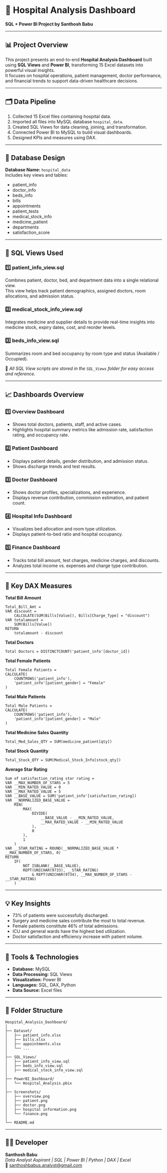# 🏥 Hospital Analysis Dashboard  
**SQL + Power BI Project by Santhosh Babu**

---

## 📊 Project Overview  
This project presents an end-to-end **Hospital Analysis Dashboard** built using **SQL Views** and **Power BI**, transforming 15 Excel datasets into powerful visual insights.  
It focuses on hospital operations, patient management, doctor performance, and financial trends to support data-driven healthcare decisions.

---

## 🗂️ Data Pipeline  
1. Collected 15 Excel files containing hospital data.  
2. Imported all files into MySQL database `hospital_data`.  
3. Created SQL Views for data cleaning, joining, and transformation.  
4. Connected Power BI to MySQL to build visual dashboards.  
5. Designed KPIs and measures using DAX.  

---

## 🧱 Database Design  
**Database Name:** `hospital_data`  
Includes key views and tables:
- patient_info  
- doctor_info  
- beds_info  
- bills  
- appointments  
- patient_tests  
- medical_stock_info  
- medicine_patient  
- departments  
- satisfaction_score  

---

## 🧠 SQL Views Used  

### 1️⃣ patient_info_view.sql  
Combines patient, doctor, bed, and department data into a single relational view.  
This view helps track patient demographics, assigned doctors, room allocations, and admission status.  

### 2️⃣ medical_stock_info_view.sql  
Integrates medicine and supplier details to provide real-time insights into medicine stock, expiry dates, cost, and reorder levels.  

### 3️⃣ beds_info_view.sql  
Summarizes room and bed occupancy by room type and status (Available / Occupied).  

📂 *All SQL View scripts are stored in the `SQL_Views` folder for easy access and reference.*  

---

## 📈 Dashboards Overview  

### 1️⃣ Overview Dashboard  
- Shows total doctors, patients, staff, and active cases.  
- Highlights hospital summary metrics like admission rate, satisfaction rating, and occupancy rate.  

### 2️⃣ Patient Dashboard  
- Displays patient details, gender distribution, and admission status.  
- Shows discharge trends and test results.  

### 3️⃣ Doctor Dashboard  
- Shows doctor profiles, specializations, and experience.  
- Displays revenue contribution, commission estimation, and patient count.  

### 4️⃣ Hospital Info Dashboard  
- Visualizes bed allocation and room type utilization.  
- Displays patient-to-bed ratio and hospital occupancy.  

### 5️⃣ Finance Dashboard  
- Tracks total bill amount, test charges, medicine charges, and discounts.  
- Analyzes total income vs. expenses and charge type contribution.  

---

## 🧮 Key DAX Measures  

**Total Bill Amount**
```DAX
Total_Bill_Amt =
VAR discount =
    CALCULATE(SUM(Bills[Value]), Bills[Charge_Type] = "discount")
VAR totalamount =
    SUM(Bills[Value])
RETURN
    totalamount - discount
```

**Total Doctors**
```DAX
Total Doctors = DISTINCTCOUNT('patient_info'[doctor_id])
```

**Total Female Patients**
```DAX
Total Female Patients =
CALCULATE(
    COUNTROWS('patient_info'),
    'patient_info'[patient_gender] = "Female"
)
```

**Total Male Patients**
```DAX
Total Male Patients =
CALCULATE(
    COUNTROWS('patient_info'),
    'patient_info'[patient_gender] = "Male"
)
```

**Total Medicine Sales Quantity**
```DAX
Total_Med_Sales_QTY = SUM(medicine_patient[qty])
```

**Total Stock Quantity**
```DAX
Total_Stock_QTY = SUM(Medical_Stock_Info[stock_qty])
```

**Average Star Rating**
```DAX
Sum of satisfaction_rating star rating =
VAR __MAX_NUMBER_OF_STARS = 5
VAR __MIN_RATED_VALUE = 0
VAR __MAX_RATED_VALUE = 5
VAR __BASE_VALUE = SUM('patient_info'[satisfaction_rating])
VAR __NORMALIZED_BASE_VALUE =
	MIN(
		MAX(
			DIVIDE(
				__BASE_VALUE - __MIN_RATED_VALUE,
				__MAX_RATED_VALUE - __MIN_RATED_VALUE
			),
			0
		),
		1
	)
VAR __STAR_RATING = ROUND(__NORMALIZED_BASE_VALUE * __MAX_NUMBER_OF_STARS, 0)
RETURN
	IF(
		NOT ISBLANK(__BASE_VALUE),
		REPT(UNICHAR(9733), __STAR_RATING)
			& REPT(UNICHAR(9734), __MAX_NUMBER_OF_STARS - __STAR_RATING)
	)
```

---

## 💡 Key Insights  
- 73% of patients were successfully discharged.  
- Surgery and medicine sales contribute the most to total revenue.  
- Female patients constitute 46% of total admissions.  
- ICU and general wards have the highest bed utilization.  
- Doctor satisfaction and efficiency increase with patient volume.  

---

## 🧰 Tools & Technologies  
- **Database:** MySQL  
- **Data Processing:** SQL Views  
- **Visualization:** Power BI  
- **Languages:** SQL, DAX, Python  
- **Data Source:** Excel files  

---

## 📁 Folder Structure  
```
Hospital_Analysis_Dashboard/
│
├── Dataset/
│   ├── patient_info.xlsx
│   ├── bills.xlsx
│   ├── appointments.xlsx
│   └── ...
│
├── SQL_Views/
│   ├── patient_info_view.sql
│   ├── beds_info_view.sql
│   ├── medical_stock_info_view.sql
│
├── PowerBI_Dashboard/
│   └── Hospital_Analysis.pbix
│
├── Screenshots/
│   ├── overview.png
│   ├── patient.png
│   ├── doctor.png
│   ├── hospital information.png
│   └── finance.png
│
└── README.md
```

---

## 👨‍💻 Developer  
**Santhosh Babu**  
*Data Analyst Aspirant | SQL | Power BI | Python | DAX | Excel*  
📧 santhoshbabus.analyst@gmail.com
